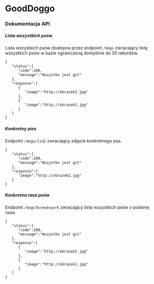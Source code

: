 # GoodDoggo

### Dokumentacja API

##### Lista wszystkich psów
Lista wszystkich psów doatepna przez endpoint `/dogs` zwracający listę wszystkich psów w bazie ograniczoną domyślnie do 30 rekordów.
```
{
   "status":{
      "code":200,
      "message":"Wszystko jest git"
   },
   "response":[
      {
         "image":"http://obrazek2.jpg"
      },
      {
         "image":"http://obrazek1.jpg"
      }
   ]
}
```

##### Konkretny pies
Endpoint `/dogs/{id}` zwracający zdjęcie konkretnego psa.

```
{
   "status":{
      "code":200,
      "message":"Wszystko jest git"
   },
   "response":{
      "image":"http://obrazek2.jpg"
   }
}
```


##### Konkretna rasa psów
Endpoint `/dogs?breed=york` zwracający listę wszystkich psów o podanej rasie.

```
{
   "status":{
      "code":200,
      "message":"Wszystko jest git"
   },
   "response":[
      {
         "image":"http://obrazek2.jpg"
      },
      {
         "image":"http://obrazek1.jpg"
      }
   ]
}
```
